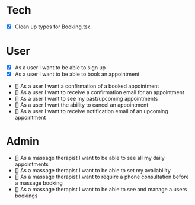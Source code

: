# Tech

- [x] Clean up types for Booking.tsx

# User

- [x] As a user I want to be able to sign up
- [x] As a user I want to be able to book an appointment
- [] As a user I want a confirmation of a booked appointment
- [] As a user I want to receive a confirmation email for an appointment
- [] As a user I want to see my past/upcoming appointments
- [] As a user I want the ability to cancel an appointment
- [] As a user I want to receive notification email of an upcoming appointment

# Admin

- [] As a massage therapist I want to be able to see all my daily appointments
- [] As a massage therapist I want to be able to set my availability
- [] As a massage therapist I want to require a phone consultation before a massage booking
- [] As a massage therapist I want to be able to see and manage a users bookings
